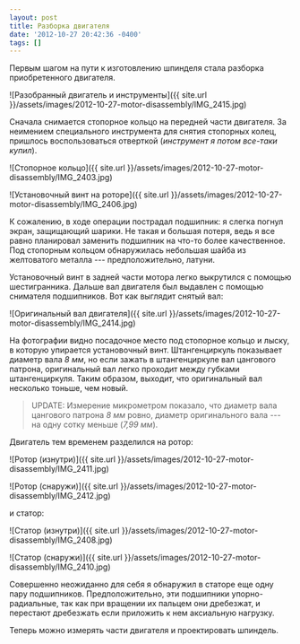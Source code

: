 ```yaml
---
layout: post
title: Разборка двигателя
date: '2012-10-27 20:42:36 -0400'
tags: []
---
```

Первым шагом на пути к изготовлению шпинделя стала разборка приобретенного двигателя.

![Разобранный двигатель и инструменты]({{ site.url }}/assets/images/2012-10-27-motor-disassembly/IMG_2415.jpg)

Сначала снимается стопорное кольцо на передней части двигателя. За неимением специального инструмента для снятия стопорных колец, пришлось воспользоваться отверткой (*инструмент я потом все-таки купил*).

![Стопорное кольцо]({{ site.url }}/assets/images/2012-10-27-motor-disassembly/IMG_2403.jpg)

![Установочный винт на роторе]({{ site.url }}/assets/images/2012-10-27-motor-disassembly/IMG_2406.jpg)

К сожалению, в ходе операции пострадал подшипник: я слегка погнул экран, защищающий шарики. Не такая и большая потеря, ведь я все равно планировал заменить подшипник на что-то более качественное. Под стопорным кольцом обнаружилась небольшая шайба из желтоватого металла --- предположительно, латуни.

Установочный винт в задней части мотора легко выкрутился с помощью шестигранника. Дальше вал двигателя был выдавлен с помощью снимателя подшипников. Вот как выглядит снятый вал:

![Оригинальный вал двигателя]({{ site.url }}/assets/images/2012-10-27-motor-disassembly/IMG_2414.jpg)

На фотографии видно посадочное место под стопорное кольцо и лыску, в которую упирается установочный винт. Штангенциркуль показывает диаметр вала *8 мм*, но если зажать в штангенциркуле вал цангового патрона, оригинальный вал легко проходит между губками штангенциркуля. Таким образом, выходит, что оригинальный вал несколько тоньше, чем новый.

> UPDATE: Измерение микрометром показало, что диаметр вала цангового патрона *8 мм* ровно, диаметр оригинального вала --- на одну сотку меньше (*7,99 мм*).

Двигатель тем временем разделился на ротор:

![Ротор (изнутри)]({{ site.url }}/assets/images/2012-10-27-motor-disassembly/IMG_2411.jpg)

![Ротор (снаружи)]({{ site.url }}/assets/images/2012-10-27-motor-disassembly/IMG_2412.jpg)

и статор:

![Статор (изнутри)]({{ site.url }}/assets/images/2012-10-27-motor-disassembly/IMG_2408.jpg)

![Статор (снаружи)]({{ site.url }}/assets/images/2012-10-27-motor-disassembly/IMG_2410.jpg)

Совершенно неожиданно для себя я обнаружил в статоре еще одну пару подшипников. Предположительно, эти подшипники упорно-радиальные, так как при вращении их пальцем они дребезжат, и перестают дребезжать если приложить к нем аксиальную нагрузку.

Теперь можно измерять части двигателя и проектировать шпиндель.